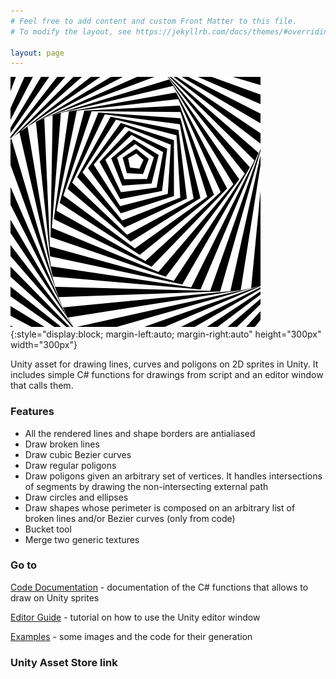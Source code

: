 ```yaml
---
# Feel free to add content and custom Front Matter to this file.
# To modify the layout, see https://jekyllrb.com/docs/themes/#overriding-theme-defaults

layout: page
---
```


![optical pentagon](images/OpticalPentagon.png){:style="display:block; margin-left:auto; margin-right:auto" height="300px" width="300px"}

Unity asset for drawing lines, curves and poligons on 2D sprites in Unity. 
It includes simple C# functions for drawings from script and an editor window that calls them.

### Features
- All the rendered lines and shape borders are antialiased
- Draw broken lines
- Draw cubic Bezier curves
- Draw regular poligons
- Draw poligons given an arbitrary set of vertices. It handles intersections of segments by drawing the non-intersecting external path 
- Draw circles and ellipses
- Draw shapes whose perimeter is composed on an arbitrary list of broken lines and/or Bezier curves (only from code)
- Bucket tool
- Merge two generic textures

### Go to

[Code Documentation](https://amazzoli.github.io/GeomDraw/codedocs/) - documentation of the C# functions that allows to draw on Unity sprites

[Editor Guide](https://amazzoli.github.io/GeomDraw/editor/) - tutorial on how to use the Unity editor window

[Examples](https://amazzoli.github.io/GeomDraw/examples/) - some images and the code for their generation

### Unity Asset Store link


